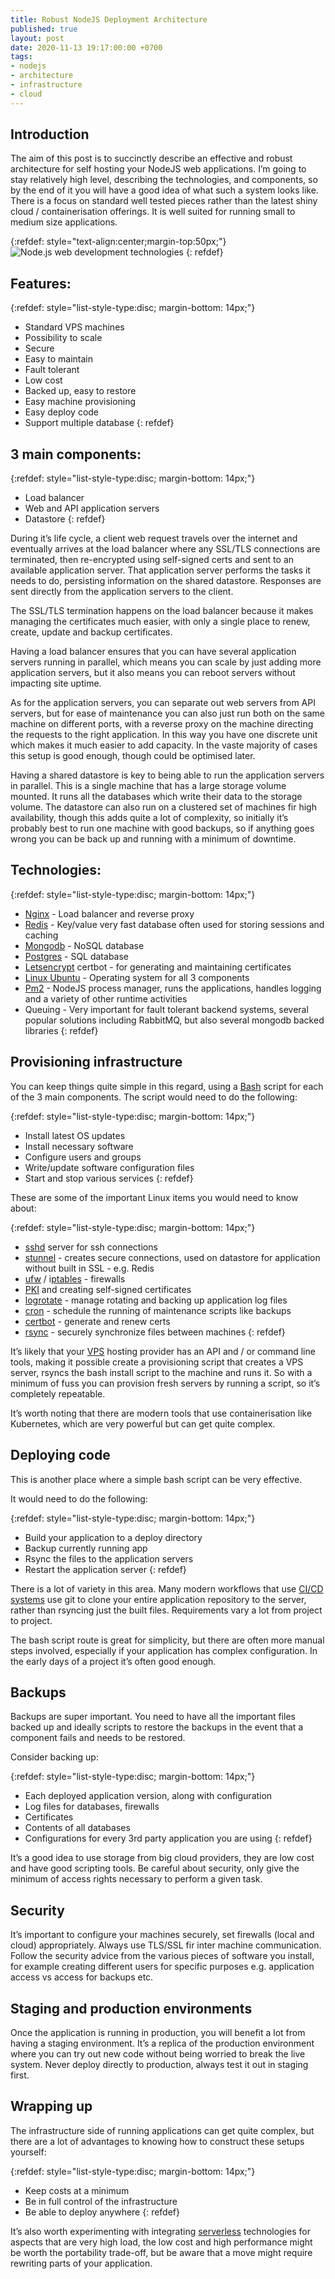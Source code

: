 ```yaml
---
title: Robust NodeJS Deployment Architecture
published: true
layout: post
date: 2020-11-13 19:17:00:00 +0700
tags:
- nodejs
- architecture
- infrastructure
- cloud
---
```

## Introduction

The aim of this post is to succinctly describe an effective and robust architecture for self hosting your NodeJS web applications. I’m going to stay relatively high level, describing the technologies, and components, so by the end of it you will have a good idea of what such a system looks like. There is a focus on standard well tested pieces rather than the latest shiny cloud / containerisation offerings. It is well suited for running small to medium size applications.

{:refdef: style="text-align:center;margin-top:50px;"}
![Node.js web development technologies]({{site.baseurl}}/assets/images/nodejs-web-development-technologies.png)
{: refdef}

## Features:

{:refdef: style="list-style-type:disc; margin-bottom: 14px;"}
- Standard VPS machines
- Possibility to scale
- Secure
- Easy to maintain
- Fault tolerant
- Low cost
- Backed up, easy to restore
- Easy machine provisioning
- Easy deploy code
- Support multiple database
{: refdef}

## 3 main components:

{:refdef: style="list-style-type:disc; margin-bottom: 14px;"}
- Load balancer
- Web and API application servers
- Datastore
{: refdef}

During it’s life cycle, a client web request travels over the internet and eventually arrives at the load balancer where any SSL/TLS connections are terminated, then re-encrypted using self-signed certs and sent to an available application server. That application server performs the tasks it needs to do, persisting information on the shared datastore. Responses are sent directly from the application servers to the client.

The SSL/TLS termination happens on the load balancer because it makes managing the certificates much easier, with only a single place to renew, create, update and backup certificates.

Having a load balancer ensures that you can have several application servers running in parallel, which means you can scale by just adding more application servers, but it also means you can reboot servers without impacting site uptime.

As for the application servers, you can separate out web servers from API servers, but for ease of maintenance you can also just run both on the same machine on different ports, with a reverse proxy on the machine directing the requests to the right application. In this way you have one discrete unit which makes it much easier to add capacity. In the vaste majority of cases this setup is good enough, though could be optimised later.

Having a shared datastore is key to being able to run the application servers in parallel. This is a single machine that has a large storage volume mounted. It runs all the databases which write their data to the storage volume. The datastore can also run on a clustered set of machines fir high availability, though this adds quite a lot of complexity, so initially it’s probably best to run one machine with good backups, so if anything goes wrong you can be back up and running with a minimum of downtime.

## Technologies:

{:refdef: style="list-style-type:disc; margin-bottom: 14px;"}
- [Nginx](https://www.nginx.com) - Load balancer and reverse proxy
- [Redis](https://redis.io) - Key/value very fast database often used for storing sessions and caching
- [Mongodb](https://www.mongodb.com) - NoSQL database
- [Postgres](https://www.postgresql.org) - SQL database
- [Letsencrypt](https://letsencrypt.org/getting-started/ ) certbot - for generating and maintaining certificates
- [Linux Ubuntu](https://ubuntu.com) - Operating system for all 3 components
- [Pm2](https://pm2.keymetrics.io) - NodeJS process manager, runs the applications, handles logging and a variety of other runtime activities
- Queuing - Very important for fault tolerant backend systems, several popular solutions including RabbitMQ, but also several mongodb backed libraries
{: refdef}

## Provisioning infrastructure

You can keep things quite simple in this regard, using a [Bash](https://en.m.wikipedia.org/wiki/Bash_(Unix_shell)) script for each of the 3 main components. The script would need to do the following:

{:refdef: style="list-style-type:disc; margin-bottom: 14px;"}
- Install latest OS updates
- Install necessary software
- Configure users and groups
- Write/update software configuration files
- Start and stop various services
{: refdef}

These are some of the important Linux items you would need to know about:

{:refdef: style="list-style-type:disc; margin-bottom: 14px;"}
- [sshd](https://en.m.wikipedia.org/wiki/OpenSSH) server for ssh connections
- [stunnel](https://www.stunnel.org) - creates secure connections, used on datastore for application without built in SSL - e.g. Redis
- [ufw](https://en.m.wikipedia.org/wiki/Uncomplicated_Firewall) / i[ptables](https://en.m.wikipedia.org/wiki/Iptables) - firewalls
- [PKI](https://smallstep.com/blog/everything-pki.html) and creating self-signed certificates
- [logrotate](https://www.tecmint.com/install-logrotate-to-manage-log-rotation-in-linux/) - manage rotating and backing up application log files
- [cron](https://en.m.wikipedia.org/wiki/Cron) - schedule the running of maintenance scripts like backups
- [certbot](https://certbot.eff.org/docs/) - generate and renew certs
- [rsync](https://en.m.wikipedia.org/wiki/Rsync) - securely synchronize files between machines
{: refdef}

It’s likely that your [VPS](https://en.m.wikipedia.org/wiki/Virtual_private_server) hosting provider has an API and / or command line tools, making it possible create a provisioning script that creates a VPS server, rsyncs the bash install script to the machine and runs it. So with a minimum of fuss you can provision fresh servers by running a script, so it’s completely repeatable.

It’s worth noting that there are modern tools that use containerisation like Kubernetes, which are very powerful but can get quite complex.

## Deploying code

This is another place where a simple bash script can be very effective. 

It would need to do the following:

{:refdef: style="list-style-type:disc; margin-bottom: 14px;"}
- Build your application to a deploy directory
- Backup currently running app
- Rsync the files to the application servers
- Restart the application server
{: refdef}

There is a lot of variety in this area. Many modern workflows that use [CI/CD systems](https://en.m.wikipedia.org/wiki/CI/CD) use git to clone your entire application 
repository to the server, rather than rsyncing just the built files. Requirements vary a lot from project to project.

The bash script route is great for simplicity, but there are often more manual steps involved, especially if your application has complex configuration. In the early days of a project it’s often good enough.

## Backups

Backups are super important. You need to have all the important files backed up and ideally scripts to restore the backups in the event that a component fails and needs to be restored.

Consider backing up:

{:refdef: style="list-style-type:disc; margin-bottom: 14px;"}
- Each deployed application version, along with configuration
- Log files for databases, firewalls
- Certificates
- Contents of all databases
- Configurations for every 3rd party application you are using
{: refdef}

It’s a good idea to use storage from big cloud providers, they are low cost and have good scripting tools. Be careful about security, only give the minimum of access rights necessary to perform a given task.

## Security

It’s important to configure your machines securely, set firewalls (local and cloud) appropriately. Always use TLS/SSL fir inter machine communication. Follow the security advice from the various pieces of software you install, for example creating different users for specific purposes e.g. application access vs access for backups etc.

## Staging and production environments

Once the application is running in production, you will benefit a lot from having a staging environment. It’s a replica of the production environment where you can try out new code without being worried to break the live system. Never deploy directly to production, always test it out in staging first.

## Wrapping up

The infrastructure side of running applications can get quite complex, but there are a lot of advantages to knowing how to construct these setups yourself:

{:refdef: style="list-style-type:disc; margin-bottom: 14px;"}
- Keep costs at a minimum
- Be in full control of the infrastructure
- Be able to deploy anywhere
{: refdef}

It’s also worth experimenting with integrating [serverless](https://serverless.css-tricks.com/about/ ) technologies for aspects that are very high load, the low cost and high performance might be worth the portability trade-off, but be aware that a move might require rewriting parts of your application.
